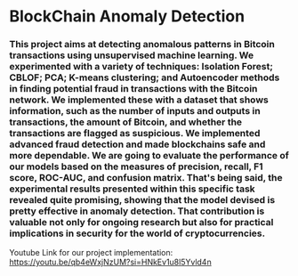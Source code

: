 # BlockChain Anomaly Detection
### This project aims at detecting anomalous patterns in Bitcoin transactions using unsupervised machine learning. We experimented with a variety of techniques: Isolation Forest; CBLOF; PCA; K-means clustering; and Autoencoder methods in finding potential fraud in transactions with the Bitcoin network. We implemented these with a dataset that shows information, such as the number of inputs and outputs in transactions, the amount of Bitcoin, and whether the transactions are flagged as suspicious. We implemented advanced fraud detection and made blockchains safe and more dependable. We are going to evaluate the performance of our models based on the measures of precision, recall, F1 score, ROC-AUC, and confusion matrix. That's being said, the experimental results presented within this specific task revealed quite promising, showing that the model devised is pretty effective in anomaly detection. That contribution is valuable not only for ongoing research but also for practical implications in security for the world of cryptocurrencies.


Youtube Link for our project implementation:
https://youtu.be/qb4eWxjNzUM?si=HNkEv1u8l5Yvld4n

